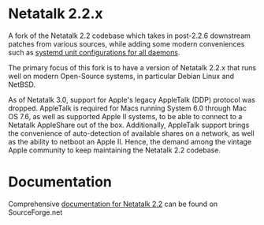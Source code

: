 # Netatalk 2.2.x
A fork of the Netatalk 2.2 codebase which takes in post-2.2.6 downstream patches from various sources, while adding some modern conveniences such as [systemd unit configurations for all daemons](https://github.com/rdmark/Netatalk/tree/branch-netatalk-2-2-x/distrib/systemd).

The primary focus of this fork is to have a version of Netatalk 2.2.x that runs well on modern Open-Source systems, in particular Debian Linux and NetBSD.

As of Netatalk 3.0, support for Apple's legacy AppleTalk (DDP) protocol was dropped. AppleTalk is required for Macs running System 6.0 through Mac OS 7.6, as well as supported Apple II systems, to be able to connect to a Netatalk AppleShare out of the box. Additionally, AppleTalk support brings the convenience of auto-detection of available shares on a network, as well as the ability to netboot an Apple II. Hence, the demand among the vintage Apple community to keep maintaining the Netatalk 2.2 codebase.

# Documentation
Comprehensive [documentation for Netatalk 2.2](http://netatalk.sourceforge.net/2.2/htmldocs/) can be found on SourceForge.net
